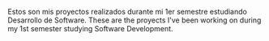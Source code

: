 Estos son mis proyectos realizados durante mi 1er semestre estudiando Desarrollo de Software.
These are the proyects I've been working on during my 1st semester studying Software Development.
